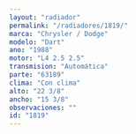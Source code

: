 ```yaml
---
layout: "radiador"
permalink: "/radiadores/1819/"
marca: "Chrysler / Dodge"
modelo: "Dart"
ano: "1988"
motor: "L4 2.5 2.5"
transmision: "Automática"
parte: "63189"
clima: "Con clima"
alto: "22 3/8"
ancho: "15 3/8"
observaciones: ""
id: "1819"
---
```


